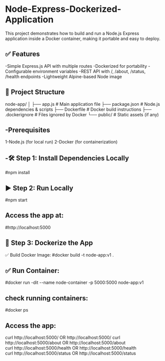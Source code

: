 # Node-Express-Dockerized-Application
This project demonstrates how to build and run a Node.js Express application inside a Docker container, making it portable and easy to deploy.

## ✅ Features
-Simple Express.js API with multiple routes
-Dockerized for portability
-Configurable environment variables
-REST API with /, /about, /status, /health endpoints
-Lightweight Alpine-based Node image

## 📂 Project Structure
node-app/
│
├── app.js              # Main application file
├── package.json        # Node.js dependencies & scripts
├── Dockerfile          # Docker build instructions
├── .dockerignore       # Files ignored by Docker
└── public/             # Static assets (if any)

## -Prerequisites
1-Node.js (for local run)
2-Docker (for containerization)

## -🛠 Step 1: Install Dependencies Locally
#npm install

## ▶️ Step 2: Run Locally
#npm start

## Access the app at:
#http://localhost:5000

## 🐳 Step 3: Dockerize the App
✅ Build Docker Image:
#docker build -t node-app:v1 .

## ✅ Run Container:
#docker run -dit --name node-container -p 5000:5000 node-app:v1

## check running containers:
#docker ps

## Access the app:
curl http://localhost:5000/          OR  http://localhost:5000/
curl http://localhost:5000/about     OR  http://localhost:5000/about  
curl http://localhost:5000/health    OR  http://localhost:5000/health  
curl http://localhost:5000/status    OR http://localhost:5000/status
